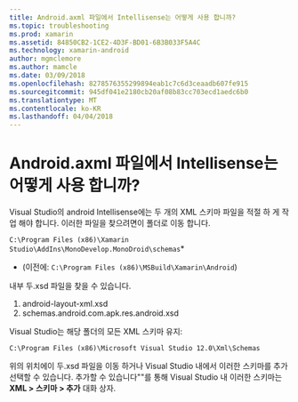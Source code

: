 ```yaml
---
title: Android.axml 파일에서 Intellisense는 어떻게 사용 합니까?
ms.topic: troubleshooting
ms.prod: xamarin
ms.assetid: 84850CB2-1CE2-4D3F-BD01-6B3B033F5A4C
ms.technology: xamarin-android
author: mgmclemore
ms.author: mamcle
ms.date: 03/09/2018
ms.openlocfilehash: 8278576355299894eab1c7c6d3ceaadb607fe915
ms.sourcegitcommit: 945df041e2180cb20af08b83cc703ecd1aedc6b0
ms.translationtype: MT
ms.contentlocale: ko-KR
ms.lasthandoff: 04/04/2018
---
```

# <a name="how-do-i-enable-intellisense-in-android-axml-files"></a>Android.axml 파일에서 Intellisense는 어떻게 사용 합니까?

Visual Studio의 android Intellisense에는 두 개의 XML 스키마 파일을 적절 하 게 작업 해야 합니다. 이러한 파일을 찾으려면이 폴더로 이동 합니다.

`C:\Program Files (x86)\Xamarin Studio\AddIns\MonoDevelop.MonoDroid\schemas`*

* (이전에: `C:\Program Files (x86)\MSBuild\Xamarin\Android`)

내부 두.xsd 파일을 찾을 수 있습니다.

1. android-layout-xml.xsd
2. schemas.android.com.apk.res.android.xsd

Visual Studio는 해당 폴더의 모든 XML 스키마 유지:

`C:\Program Files (x86)\Microsoft Visual Studio 12.0\Xml\Schemas`

위의 위치에이 두.xsd 파일을 이동 하거나 Visual Studio 내에서 이러한 스키마를 추가 선택할 수 있습니다. 추가할 수 있습니다""를 통해 Visual Studio 내 이러한 스키마는 **XML > 스키마 > 추가** 대화 상자.






